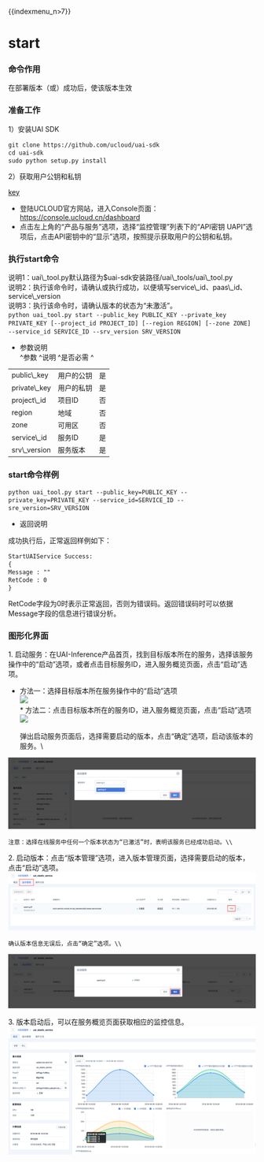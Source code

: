 {{indexmenu_n>7}}

# start

### 命令作用

在部署版本（[](/ai/uai-inference/use/oplist/deploy)或[](/ai/uai-inference/use/oplist/deploydocker)）成功后，使该版本生效  

### 准备工作

1）安装UAI SDK

    git clone https://github.com/ucloud/uai-sdk
    cd uai-sdk
    sudo python setup.py install

2）获取用户公钥和私钥

[key](/ai/uai-inference/base/key)

  - 登陆UCLOUD官方网站，进入Console页面：<https://console.ucloud.cn/dashboard>
  - 点击左上角的“产品与服务”选项，选择“监控管理”列表下的“API密钥
    UAPI”选项后，点击API密钥中的“显示”选项，按照提示获取用户的公钥和私钥。

### 执行start命令

说明1：uai\\\_tool.py默认路径为$uai-sdk安装路径/uai\\\_tools/uai\\\_tool.py  
说明2：执行该命令时，请确认[](/ai/uai-inference/use/oplist/deploy)或[](/ai/uai-inference/use/oplist/deploydocker)执行成功，以便填写service\\\_id、paas\\\_id、service\\\_version  
说明3：执行该命令时，请确认版本的状态为“未激活”。  
`python uai_tool.py start --public_key PUBLIC_KEY
--private_key PRIVATE_KEY
[--project_id PROJECT_ID]
[--region REGION]
[--zone ZONE]
--service_id SERVICE_ID
--srv_version SRV_VERSION
`

  - 参数说明  
    ^参数 ^说明 ^是否必需 ^

|                |       |   |
| -------------- | ----- | - |
| public\\\_key  | 用户的公钥 | 是 |
| private\\\_key | 用户的私钥 | 是 |
| project\\\_id  | 项目ID  | 否 |
| region         | 地域    | 否 |
| zone           | 可用区   | 否 |
| service\\\_id  | 服务ID  | 是 |
| srv\\\_version | 服务版本  | 是 |

### start命令样例

    python uai_tool.py start --public_key=PUBLIC_KEY --private_key=PRIVATE_KEY --service_id=SERVICE_ID --sre_version=SRV_VERSION

  - 返回说明

成功执行后，正常返回样例如下：

    StartUAIService Success:
    {
    Message : ""
    RetCode : 0
    }

RetCode字段为0时表示正常返回，否则为错误码。返回错误码时可以依据Message字段的信息进行错误分析。

### 图形化界面

1\.
启动服务：在UAI-Inference产品首页，找到目标版本所在的服务，选择该服务操作中的“启动”选项，或者点击目标服务ID，进入服务概览页面，点击“启动”选项。  

  - 方法一：选择目标版本所在服务操作中的“启动”选项  
    ![](/ai/uai-inference/use/oplist/start/start0.png)  
    \* 方法二：点击目标版本所在的服务ID，进入服务概览页面，点击“启动”选项  
    ![](/ai/uai-inference/use/oplist/start/start1.png)  



    弹出启动服务页面后，选择需要启动的版本，点击“确定”选项，启动该版本的服务。\\

![](/images/use/oplist/start/start2.png)  

    注意：选择在线服务中任何一个版本状态为“已激活”时，表明该服务已经成功启动。\\

2\. 启动版本：点击“版本管理”选项，进入版本管理页面，选择需要启动的版本，点击“启动”选项。  
![](/images/use/oplist/start/start3.png)

    确认版本信息无误后，点击“确定”选项。\\

![](/images/use/oplist/start/start4.png)

3\. 版本启动后，可以在服务概览页面获取相应的监控信息。
![](/images/use/oplist/start/start5.png)

